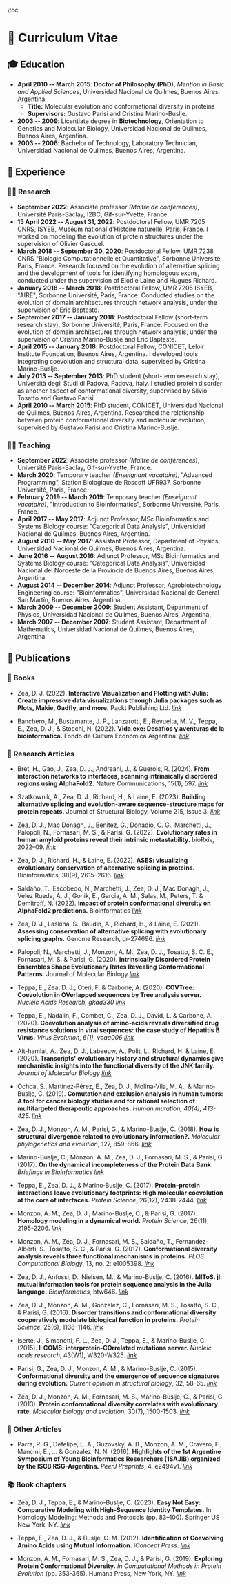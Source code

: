 \toc 

# 📄 Curriculum Vitae

## 🎓 Education

- **April 2010 -- March 2015**: **Doctor of Philosophy (PhD)**, *Mention in Basic and Applied Sciences*, Universidad Nacional de Quilmes, Buenos Aires, Argentina
  - **Title:** Molecular evolution and conformational diversity in proteins
  - **Supervisors:** Gustavo Parisi and Cristina Marino-Buslje.
- **2003 -- 2009**: Licentiate degree in **Biotechnology**, Orientation to Genetics and Molecular Biology, Universidad Nacional de Quilmes, Buenos Aires, Argentina.
- **2003 -- 2006**: Bachelor of Technology, Laboratory Technician, Universidad Nacional de Quilmes, Buenos Aires, Argentina.

## 💼 Experience

### 👨‍💻 Research

- **September 2022**: Associate professor *(Maître de conférences)*, Université Paris-Saclay, I2BC, Gif-sur-Yvette, France.
- **15 April 2022 -- August 31, 2022**: Postdoctoral Fellow, UMR 7205 CNRS, ISYEB, Muséum national d'Histoire naturelle, Paris, France. I worked on modeling the evolution of protein structures under the supervision of Olivier Gascuel.
- **March 2018 -- September 30, 2020**: Postdoctoral Fellow, UMR 7238 CNRS "Biologie Computationnelle et Quantitative", Sorbonne Université, Paris, France. Research focused on the evolution of alternative splicing and the development of tools for identifying homologous exons, conducted under the supervision of Elodie Laine and Hugues Richard.
- **January 2018 -- March 2018**: Postdoctoral Fellow, UMR 7205 ISYEB, "AIRE", Sorbonne Université, Paris, France. Conducted studies on the evolution of domain architectures through network analysis, under the supervision of Eric Bapteste.
- **September 2017 -- January 2018**: Postdoctoral Fellow (short-term research stay), Sorbonne Université, Paris, France. Focused on the evolution of domain architectures through network analysis, under the supervision of Cristina Marino-Buslje and Eric Bapteste.
- **April 2015 -- January 2018**: Postdoctoral Fellow, CONICET, Leloir Institute Foundation, Buenos Aires, Argentina. I developed tools integrating coevolution and structural data, supervised by Cristina Marino-Buslje.
- **July 2013 -- September 2013**: PhD student (short-term research stay), Università degli Studi di Padova, Padova, Italy. I studied protein disorder as another aspect of conformational diversity, supervised by Silvio Tosatto and Gustavo Parisi.
- **April 2010 -- March 2015**: PhD student, CONICET, Universidad Nacional de Quilmes, Buenos Aires, Argentina. Researched the relationship between protein conformational diversity and molecular evolution, supervised by Gustavo Parisi and Cristina Marino-Buslje.

### 👨‍🏫 Teaching

- **September 2022**: Associate professor *(Maître de conférences)*, Université Paris-Saclay, Gif-sur-Yvette, France.
- **March 2020**: Temporary teacher *(Enseignant vacataire)*, "Advanced Programming", Station Biologique de Roscoff UFR937, Sorbonne Université, Paris, France.
- **February 2019 -- March 2019**: Temporary teacher *(Enseignant vacataire)*, "Introduction to Bioinformatics", Sorbonne Université, Paris, France.
- **April 2017 -- May 2017**: Adjunct Professor, MSc Bioinformatics and Systems Biology course: "Categorical Data Analysis", Universidad Nacional de Quilmes, Buenos Aires, Argentina.
- **August 2010 -- May 2017**: Assistant Professor, Department of Physics, Universidad Nacional de Quilmes, Buenos Aires, Argentina.
- **June 2016 -- August 2016**: Adjunct Professor, MSc Bioinformatics and Systems Biology course: "Categorical Data Analysis", Universidad Nacional del Noroeste de la Provincia de Buenos Aires, Buenos Aires, Argentina.
- **August 2014 -- December 2014**: Adjunct Professor, Agrobiotechnology Engineering course: "Bioinformatics", Universidad Nacional de General San Martín, Buenos Aires, Argentina.
- **March 2009 -- December 2009**: Student Assistant, Department of Physics, Universidad Nacional de Quilmes, Buenos Aires, Argentina.
- **March 2007 -- December 2007**: Student Assistant, Department of Mathematics, Universidad Nacional de Quilmes, Buenos Aires, Argentina.

## 📝 Publications

### 📘 Books

- Zea, D. J. (2022). **Interactive Visualization and Plotting with Julia: Create impressive data visualizations through Julia packages such as Plots, Makie, Gadfly, and more.** Packt Publishing Ltd. [*link*](https://packtpublishing.github.io/Interactive-Visualization-and-Plotting-with-Julia/)

- Banchero, M., Bustamante, J. P., Lanzarotti, E., Revuelta, M. V., Teppa, E., Zea, D. J., & Stocchi, N. (2022). **Vida.exe: Desafíos y aventuras de la bioinformática.** Fondo de Cultura Económica Argentina. [*link*](https://books.google.fr/books?id=MSmbEAAAQBAJ)


### 🔎 Research Articles

- Bret, H., Gao, J., Zea, D. J., Andreani, J., & Guerois, R. (2024). **From interaction networks to interfaces, scanning intrinsically disordered regions using AlphaFold2.** Nature Communications, 15(1), 597. [*link*](https://doi.org/10.1038/s41467-023-44288-7)

- Szatkownik, A., Zea, D. J., Richard, H., & Laine, E. (2023). **Building alternative splicing and evolution-aware sequence-structure maps for protein repeats.** Journal of Structural Biology, Volume 215, Issue 3. [*link*](https://doi.org/10.1016/j.jsb.2023.107997)

- Zea, D. J., Mac Donagh, J., Benitez, G., Donadio, C. G., Marchetti, J., Palopoli, N., Fornasari, M. S., & Parisi, G. (2022). **Evolutionary rates in human amyloid proteins reveal their intrinsic metastability.** bioRxiv, 2022–09. [*link*](https://doi.org/10.1101/2022.09.07.506994)

- Zea, D. J., Richard, H., & Laine, E. (2022). **ASES: visualizing evolutionary conservation of alternative splicing in proteins.** Bioinformatics, 38(9), 2615–2616. [*link*](https://doi.org/10.1093/bioinformatics/btac105)

- Saldaño, T., Escobedo, N., Marchetti, J., Zea, D. J., Mac Donagh, J., Velez Rueda, A. J., Gonik, E., Garcia, A. M., Salas, M., Peters, T. & Demitroff, N. (2022). **Impact of protein conformational diversity on AlphaFold2 predictions.** Bioinformatics [*link*](https://doi.org/10.1093/bioinformatics/btac202)

- Zea, D. J., Laskina, S., Baudin, A., Richard, H., & Laine, E. (2021). **Assessing conservation of alternative splicing with evolutionary splicing graphs.** Genome Research, gr-274696. [*link*](https://doi.org/10.1093/bioinformatics/btac105)

- Palopoli, N., Marchetti, J., Monzon, A. M., Zea, D. J., Tosatto, S. C. E., Fornasari, M. S. & Parisi, G. (2020). **Intrinsically Disordered Protein Ensembles Shape Evolutionary Rates Revealing Conformational Patterns.** Journal of Molecular Biology  [*link*](https://doi.org/10.1016/j.sbi.2015.02.005)

- Teppa, E., Zea, D. J., Oteri, F. & Carbone, A. (2020). **COVTree: Coevolution in OVerlapped sequences by Tree analysis server.** *Nucleic Acids Research, gkaa330* [*link*](https://doi.org/10.1093/nar/gkaa330)

- Teppa, E., Nadalin, F., Combet, C., Zea, D. J., David, L. & Carbone, A. (2020). **Coevolution analysis of amino-acids reveals diversified drug resistance solutions in viral sequences: the case study of Hepatitis B Virus.** *Virus Evolution, 6(1), veaa006* [*link*](https://doi.org/10.1093/ve/veaa006)

- Ait-hamlat, A., Zea, D. J., Labeeuw, A., Polit, L., Richard, H. & Laine, E. (2020). **Transcripts' evolutionary history and structural dynamics give mechanistic insights into the functional diversity of the JNK family.** *Journal of Molecular Biology* [*link*](https://doi.org/10.1016/j.jmb.2020.01.032)

- Ochoa, S., Martínez‐Pérez, E., Zea, D. J., Molina‐Vila, M. A., & Marino‐Buslje, C. (2019). **Comutation and exclusion analysis in human tumors: A tool for cancer biology studies and for rational selection of multitargeted therapeutic approaches.** *Human mutation, 40(4), 413-425.* [*link*](https://doi.org/10.1002/humu.23705)

- Zea, D. J., Monzon, A. M., Parisi, G., & Marino-Buslje, C. (2018). **How is structural divergence related to evolutionary information?.** *Molecular phylogenetics and evolution*, 127, 859-866. [*link*](https://www.sciencedirect.com/science/article/pii/S1055790317306188)

- Marino-Buslje, C., Monzon, A. M., Zea, D. J., Fornasari, M. S., & Parisi, G. (2017). **On the dynamical incompleteness of the Protein Data Bank.** *Briefings in Bioinformatics* [*link*](https://doi.org/10.1093/bib/bbx084)

- Teppa, E., Zea, D. J., & Marino‐Buslje, C. (2017). **Protein–protein interactions leave evolutionary footprints: High molecular coevolution at the core of interfaces.** *Protein Science*, 26(12), 2438-2444. [*link*](https://doi.org/10.1002/pro.3318)

- Monzon, A. M., Zea, D. J., Marino-Buslje, C., & Parisi, G. (2017). **Homology modeling in a dynamical world.** *Protein Science*, 26(11), 2195-2206. [*link*](https://doi.org/10.1002/pro.3274)

- Monzon, A. M., Zea, D. J., Fornasari, M. S., Saldaño, T., Fernandez-Alberti, S., Tosatto, S. C., & Parisi, G. (2017). **Conformational diversity analysis reveals three functional mechanisms in proteins.** *PLOS Computational Biology*, 13, no. 2: e1005398. [*link*](http://journals.plos.org/ploscompbiol/article?id=10.1371/journal.pcbi.1005398)  

- Zea, D. J., Anfossi, D., Nielsen, M., & Marino-Buslje, C. (2016). **MIToS. jl: mutual information tools for protein sequence analysis in the Julia language.** *Bioinformatics*, btw646. [*link*](https://academic.oup.com/bioinformatics/article-abstract/doi/10.1093/bioinformatics/btw646/2608634/MIToS-jl-mutual-information-tools-for-protein)

- Zea, D. J., Monzon, A. M., Gonzalez, C., Fornasari, M. S., Tosatto, S. C., & Parisi, G. (2016). **Disorder transitions and conformational diversity cooperatively modulate biological function in proteins.** *Protein Science*, 25(6), 1138-1146. [*link*](http://onlinelibrary.wiley.com/doi/10.1002/pro.2931/full)

- Iserte, J., Simonetti, F. L., Zea, D. J., Teppa, E., & Marino-Buslje, C. (2015). **I-COMS: interprotein-COrrelated mutations server.**  *Nucleic acids research*, 43(W1), W320-W325. [*link*](https://academic.oup.com/nar/article/43/W1/W320/2468009/I-COMS-Interprotein-COrrelated-Mutations-Server)

- Parisi, G., Zea, D. J., Monzon, A. M., & Marino-Buslje, C. (2015). **Conformational diversity and the emergence of sequence signatures during evolution.** *Current opinion in structural biology*, 32, 58-65. [*link*](http://www.sciencedirect.com/science/article/pii/S0959440X15000147)

- Zea, D. J., Monzon, A. M., Fornasari, M. S., Marino-Buslje, C., & Parisi, G. (2013). **Protein conformational diversity correlates with evolutionary rate.** *Molecular biology and evolution*, 30(7), 1500-1503. [*link*](http://mbe.oxfordjournals.org/content/30/7/1500.full)

### 📄 Other Articles

- Parra, R. G., Defelipe, L. A., Guzovsky, A. B., Monzon, A. M., Cravero, F., Mancini, E., ... & Gonzalez, N. N. (2016). **Highlights of the 1st Argentine Symposium of Young Bioinformatics Researchers (1SAJIB) organized by the ISCB RSG-Argentina.** *PeerJ Preprints*, 4, e2494v1.  [*link*](https://peerj.com/preprints/2494/)

### 📚 Book chapters

- Zea, D. J., Teppa, E., & Marino-Buslje, C. (2023). **Easy Not Easy: Comparative Modeling with High-Sequence Identity Templates.** In Homology Modeling: Methods and Protocols (pp. 83–100). Springer US New York, NY. [*link*](https://link.springer.com/protocol/10.1007/978-1-0716-2974-1_5)

- Teppa, E., Zea, D. J., & Buslje, C. M.  (2012). **Identification of Coevolving Amino Acids using Mutual Information.** *iConcept Press*. [*link*](https://www.researchgate.net/profile/Elin_Teppa/publication/261995698_Identification_of_Coevolving_Amino_Acids_using_Mutual_Information/links/00b4953631b3666180000000.pdf)

- Monzon, A. M., Fornasari, M. S., Zea, D. J., & Parisi, G. (2019). **Exploring Protein Conformational Diversity.** *In Computational Methods in Protein Evolution* (pp. 353-365). Humana Press, New York, NY. [*link*](https://link.springer.com/protocol/10.1007/978-1-4939-8736-8_20)
